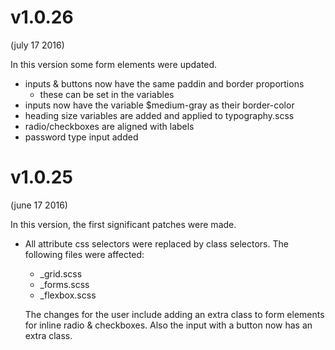 v1.0.26
=======================================================
(july 17 2016)

In this version some form elements were updated.

- inputs & buttons now have the same paddin and border proportions
    - these can be set in the variables
- inputs now have the variable $medium-gray as their border-color
- heading size variables are added and applied to typography.scss
- radio/checkboxes are aligned with labels
- password type input added
    

v1.0.25
=======================================================
(june 17 2016)

In this version, the first significant patches were made.

- All attribute css selectors were replaced by class selectors. The following files were affected:
    - _grid.scss
    - _forms.scss
    - _flexbox.scss
    
    The changes for the user include adding an extra class to form elements for inline radio & checkboxes. 
    Also the input with a button now has an extra class.
